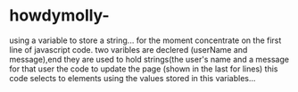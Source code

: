 # howdymolly-

using a variable to store a string...
for the moment concentrate on the first line of javascript code.
two varibles are declered (userName and message),end they are used to hold strings(the user's name and a message for that user
the code to update the page (shown in the last for lines) this code selects to elements using the values stored in this variables...
